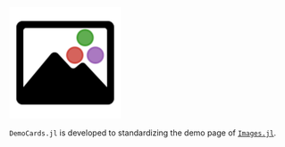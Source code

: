 ![JuliaImages](../assets/juliaimages.png)

`DemoCards.jl` is developed to standardizing the demo page of [`Images.jl`](https://github.com/JuliaImages/Images.jl).
